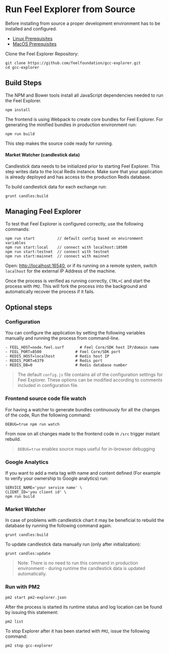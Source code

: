 # Run Feel Explorer from Source

Before installing from source a proper development environment has to be installed and configured.

- [Linux Prerequisites](prerequisites-linux.md)
- [MacOS Prerequisites](prerequisites-macos.md)

Clone the Feel Explorer Repository:

```
git clone https://github.com/feelfoundation/gcc-explorer.git
cd gcc-explorer
```

## Build Steps

The NPM and Bower tools install all JavaScript dependencies needed to run the Feel Explorer.

```
npm install
```

The frontend is using Webpack to create core bundles for Feel Explorer.
For generating the minified bundles in production environment run:

```
npm run build
```

This step makes the source code ready for running.

#### Market Watcher (candlestick data)

Candlestick data needs to be initialized prior to starting Feel Explorer. This step writes data to the local Redis instance. Make sure that your application is already deployed and has access to the production Redis database.

To build candlestick data for each exchange run:

`grunt candles:build`

## Managing Feel Explorer

To test that Feel Explorer is configured correctly, use the following commands:

```
npm run start          // default config based on environment variables
npm run start:local    // connect with localhost:18500
npm run start:testnet  // connect with testnet
npm run start:mainnet  // connect with mainnet
```

Open: <http://localhost:16540>, or if its running on a remote system, switch `localhost` for the external IP Address of the machine.

Once the process is verified as running correctly, `CTRL+C` and start the process with `PM2`. This will fork the process into the background and automatically recover the process if it fails.

## Optional steps

### Configuration

You can configure the application by setting the following variables manually and running the process from command-line.

```
- FEEL_HOST=node.feel.surf       # Feel Core/SDK host IP/domain name
- FEEL_PORT=8500               # Feel Core/SDK port
- REDIS_HOST=localhost         # Redis host IP
- REDIS_PORT=6379              # Redis port
- REDIS_DB=0                   # Redis database number
```
> The default `config.js` file contains all of the configuration settings for Feel Explorer. These options can be modified according to comments included in configuration file.

### Frontend source code file watch

For having a watcher to generate bundles continuously for all the changes of the code, Run the following command:

`DEBUG=true npm run watch`

From now on all changes made to the frontend code in `/src` trigger instant rebuild.

> `DEBUG=true` enables source maps useful for in-browser debugging

### Google Analytics

If you want to add a meta tag with name and content defined (For example to verify your ownership to Google analytics) run:

```
SERVICE_NAME='your service name' \
CLIENT_ID='you client id' \
npm run build
```

### Market Watcher

In case of problems with candlestick chart it may be beneficial to rebuild the database by running the following command again.

`grunt candles:build`

To update candlestick data manually run (only after initialization):

`grunt candles:update`

> Note: There is no need to run this command in production environment - during runtime the  candlestick data is updated automatically.

### Run with PM2

`pm2 start pm2-explorer.json`

After the process is started its runtime status and log location can be found by issuing this statement:

`pm2 list`

To stop Explorer after it has been started with `PM2`, issue the following command:

`pm2 stop gcc-explorer`
